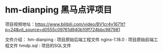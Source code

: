 # hm-dianping 黑马点评项目
项目视频地址：https://www.bilibili.com/video/BV1cr4y1671t?p=24&vd_source=d0555c09761d940b10ff724bbc987981

文件介绍：
hm-dianping : 项目原始后端工程文件
nginx-1.18.0 : 项目原始前端工程文件
hmdp.sql : 项目的SQL文件

